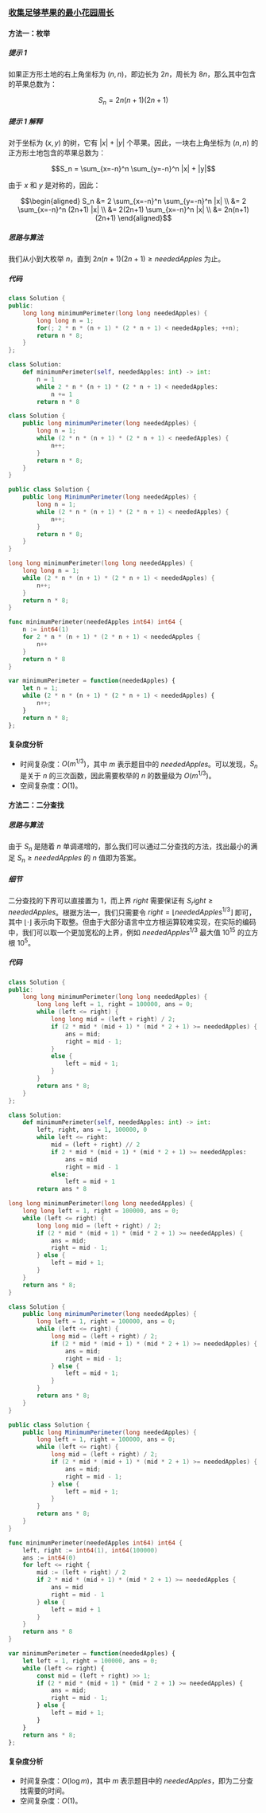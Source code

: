 ### [收集足够苹果的最小花园周长](https://leetcode.cn/problems/minimum-garden-perimeter-to-collect-enough-apples/solutions/908396/shou-ji-zu-gou-ping-guo-de-zui-xiao-hua-1rjsw/)

#### 方法一：枚举

##### 提示 $1$

如果正方形土地的右上角坐标为 $(n, n)$，即边长为 $2n$，周长为 $8n$，那么其中包含的苹果总数为：

$$S_n = 2n(n+1)(2n+1)$$

##### 提示 $1$ 解释

对于坐标为 $(x, y)$ 的树，它有 $|x| + |y|$ 个苹果。因此，一块右上角坐标为 $(n, n)$ 的正方形土地包含的苹果总数为：

$$S_n = \sum_{x=-n}^n \sum_{y=-n}^n |x| + |y|$$

由于 $x$ 和 $y$ 是对称的，因此：

$$\begin{aligned} S_n &= 2 \sum_{x=-n}^n \sum_{y=-n}^n |x| \\ &= 2 \sum_{x=-n}^n (2n+1) |x| \\ &= 2(2n+1) \sum_{x=-n}^n |x| \\ &= 2n(n+1)(2n+1) \end{aligned}$$

##### 思路与算法

我们从小到大枚举 $n$，直到 $2n(n+1)(2n+1) \geq neededApples$ 为止。

##### 代码

```c++
class Solution {
public:
    long long minimumPerimeter(long long neededApples) {
        long long n = 1;
        for(; 2 * n * (n + 1) * (2 * n + 1) < neededApples; ++n);
        return n * 8;
    }
};
```

```python
class Solution:
    def minimumPerimeter(self, neededApples: int) -> int:
        n = 1
        while 2 * n * (n + 1) * (2 * n + 1) < neededApples:
            n += 1
        return n * 8
```

```java
class Solution {
    public long minimumPerimeter(long neededApples) {
        long n = 1;
        while (2 * n * (n + 1) * (2 * n + 1) < neededApples) {
            n++;
        }
        return n * 8;
    }
}
```

```csharp
public class Solution {
    public long MinimumPerimeter(long neededApples) {
        long n = 1;
        while (2 * n * (n + 1) * (2 * n + 1) < neededApples) {
            n++;
        }
        return n * 8;
    }
}
```

```c
long long minimumPerimeter(long long neededApples) {
    long long n = 1;
    while (2 * n * (n + 1) * (2 * n + 1) < neededApples) {
        n++;
    }
    return n * 8;
}
```

```go
func minimumPerimeter(neededApples int64) int64 {
    n := int64(1)
    for 2 * n * (n + 1) * (2 * n + 1) < neededApples {
        n++
    }
    return n * 8
}
```

```javascript
var minimumPerimeter = function(neededApples) {
    let n = 1;
    while (2 * n * (n + 1) * (2 * n + 1) < neededApples) {
        n++;
    }
    return n * 8;
};
```

#### 复杂度分析

- 时间复杂度：$O(m^{1/3})$，其中 $m$ 表示题目中的 $neededApples$。可以发现，$S_n$ 是关于 $n$ 的三次函数，因此需要枚举的 $n$ 的数量级为 $O(m^{1/3})$。
- 空间复杂度：$O(1)$。

#### 方法二：二分查找

##### 思路与算法

由于 $S_n$ 是随着 $n$ 单调递增的，那么我们可以通过二分查找的方法，找出最小的满足 $S_n \geq neededApples$ 的 $n$ 值即为答案。

##### 细节

二分查找的下界可以直接置为 $1$，而上界 $right$ 需要保证有 $S_right \geq neededApples$。根据方法一，我们只需要令 $right = \lfloor neededApples^{1/3} \rfloor$ 即可，其中 $\lfloor \cdot \rfloor$ 表示向下取整。但由于大部分语言中立方根运算较难实现，在实际的编码中，我们可以取一个更加宽松的上界，例如 $neededApples^{1/3}$ 最大值 $10^{15}$ 的立方根 $10^5$。

##### 代码

```c++
class Solution {
public:
    long long minimumPerimeter(long long neededApples) {
        long long left = 1, right = 100000, ans = 0;
        while (left <= right) {
            long long mid = (left + right) / 2;
            if (2 * mid * (mid + 1) * (mid * 2 + 1) >= neededApples) {
                ans = mid;
                right = mid - 1;
            }
            else {
                left = mid + 1;
            }
        }
        return ans * 8;
    }
};
```

```python
class Solution:
    def minimumPerimeter(self, neededApples: int) -> int:
        left, right, ans = 1, 100000, 0
        while left <= right:
            mid = (left + right) // 2
            if 2 * mid * (mid + 1) * (mid * 2 + 1) >= neededApples:
                ans = mid
                right = mid - 1
            else:
                left = mid + 1
        return ans * 8
```

```c
long long minimumPerimeter(long long neededApples) {
    long long left = 1, right = 100000, ans = 0;
    while (left <= right) {
        long long mid = (left + right) / 2;
        if (2 * mid * (mid + 1) * (mid * 2 + 1) >= neededApples) {
            ans = mid;
            right = mid - 1;
        } else {
            left = mid + 1;
        }
    }
    return ans * 8;
}
```

```java
class Solution {
    public long minimumPerimeter(long neededApples) {
        long left = 1, right = 100000, ans = 0;
        while (left <= right) {
            long mid = (left + right) / 2;
            if (2 * mid * (mid + 1) * (mid * 2 + 1) >= neededApples) {
                ans = mid;
                right = mid - 1;
            } else {
                left = mid + 1;
            }
        }
        return ans * 8;
    }
}
```

```csharp
public class Solution {
    public long MinimumPerimeter(long neededApples) {
        long left = 1, right = 100000, ans = 0;
        while (left <= right) {
            long mid = (left + right) / 2;
            if (2 * mid * (mid + 1) * (mid * 2 + 1) >= neededApples) {
                ans = mid;
                right = mid - 1;
            } else {
                left = mid + 1;
            }
        }
        return ans * 8;
    }
}
```

```go
func minimumPerimeter(neededApples int64) int64 {
    left, right := int64(1), int64(100000)
    ans := int64(0)
    for left <= right {
        mid := (left + right) / 2
        if 2 * mid * (mid + 1) * (mid * 2 + 1) >= neededApples {
            ans = mid
            right = mid - 1
        } else {
            left = mid + 1
        }
    }
    return ans * 8
}
```

```javascript
var minimumPerimeter = function(neededApples) {
    let left = 1, right = 100000, ans = 0;
    while (left <= right) {
        const mid = (left + right) >> 1;
        if (2 * mid * (mid + 1) * (mid * 2 + 1) >= neededApples) {
            ans = mid;
            right = mid - 1;
        } else {
            left = mid + 1;
        }
    }
    return ans * 8;
};
```

#### 复杂度分析

- 时间复杂度：$O(\log m)$，其中 $m$ 表示题目中的 $neededApples$，即为二分查找需要的时间。
- 空间复杂度：$O(1)$。
